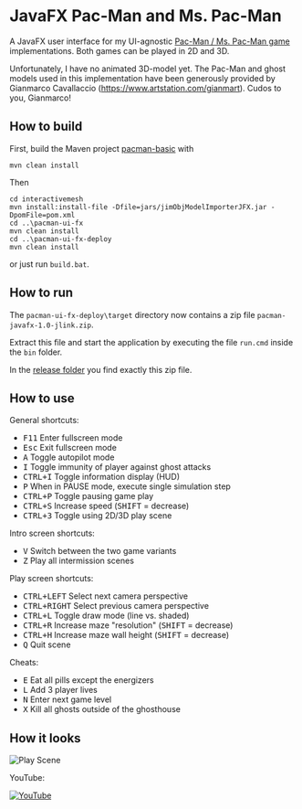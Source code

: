 # JavaFX Pac-Man and Ms. Pac-Man

A JavaFX user interface for my UI-agnostic [Pac-Man / Ms. Pac-Man game](https://github.com/armin-reichert/pacman-basic) implementations. Both games can be played in 2D and 3D.

Unfortunately, I have no animated 3D-model yet. The Pac-Man and ghost models used in this implementation have been generously provided by Gianmarco Cavallaccio (https://www.artstation.com/gianmart). Cudos to you, Gianmarco! 

## How to build

First, build the Maven project [pacman-basic](https://github.com/armin-reichert/pacman-basic) with

```
mvn clean install
```

Then
```
cd interactivemesh
mvn install:install-file -Dfile=jars/jimObjModelImporterJFX.jar -DpomFile=pom.xml
cd ..\pacman-ui-fx
mvn clean install
cd ..\pacman-ui-fx-deploy
mvn clean install
```

or just run `build.bat`.

## How to run

The `pacman-ui-fx-deploy\target` directory now contains a zip file `pacman-javafx-1.0-jlink.zip`. 

Extract this file and start the application by executing the file `run.cmd` inside the `bin` folder.  

In the [release folder](https://github.com/armin-reichert/pacman-javafx/releases) you find exactly this zip file.

## How to use

General shortcuts:
- <kbd>F11</kbd> Enter fullscreen mode
- <kbd>Esc</kbd> Exit fullscreen mode
- <kbd>A</kbd> Toggle autopilot mode
- <kbd>I</kbd> Toggle immunity of player against ghost attacks
- <kbd>CTRL+I</kbd> Toggle information display (HUD)
- <kbd>P</kbd> When in PAUSE mode, execute single simulation step
- <kbd>CTRL+P</kbd> Toggle pausing game play
- <kbd>CTRL+S</kbd> Increase speed (<kbd>SHIFT</kbd> = decrease)
- <kbd>CTRL+3</kbd> Toggle using 2D/3D play scene

Intro screen shortcuts:
- <kbd>V</kbd> Switch between the two game variants
- <kbd>Z</kbd> Play all intermission scenes

Play screen shortcuts:
- <kbd>CTRL+LEFT</kbd> Select next camera perspective
- <kbd>CTRL+RIGHT</kbd> Select previous camera perspective
- <kbd>CTRL+L</kbd> Toggle draw mode (line vs. shaded)
- <kbd>CTRL+R</kbd> Increase maze "resolution" (<kbd>SHIFT</kbd> = decrease)
- <kbd>CTRL+H</kbd> Increase maze wall height (<kbd>SHIFT</kbd> = decrease)
- <kbd>Q</kbd> Quit scene

Cheats:
  - <kbd>E</kbd> Eat all pills except the energizers
  - <kbd>L</kbd> Add 3 player lives
  - <kbd>N</kbd> Enter next game level
  - <kbd>X</kbd> Kill all ghosts outside of the ghosthouse 

## How it looks

![Play Scene](https://github.com/armin-reichert/pacman-javafx/blob/main/pacman-ui-fx/doc/pacman-maze.png)

YouTube:

[![YouTube](https://github.com/armin-reichert/pacman-javafx/blob/main/pacman-ui-fx/doc/thumbnail.jpg)](https://www.youtube.com/watch?v=-ANLq4mMn3Q)
